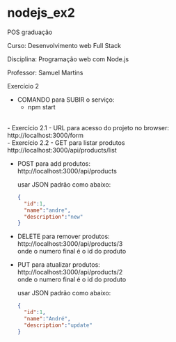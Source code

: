 # nodejs_ex2
POS graduação

Curso: Desenvolvimento web Full Stack

Disciplina: Programação web com Node.js

Professor: Samuel Martins

Exercício 2

- COMANDO para SUBIR o serviço:
  - npm start

<br/>
- Exercício 2.1
  - URL para acesso do projeto no browser:  
    http://localhost:3000/form 
   
  <br/>
- Exercício 2.2
  - GET para listar produtos  
    http://localhost:3000/api/products/list

  - POST para add produtos:  
    http://localhost:3000/api/products
      
    usar JSON padrão como abaixo:
    ```json
    {
      "id":1, 
      "name":"andre", 
      "description":"new"
    }

  - DELETE para remover produtos:  
    http://localhost:3000/api/products/3  
    onde o numero final é o id do produto

  - PUT para atualizar produtos:  
    http://localhost:3000/api/products/2  
    onde o numero final é o id do produto

    usar JSON padrão como abaixo:
    ```json
    {
      "id":1, 
      "name":"André", 
      "description":"update"
    }
